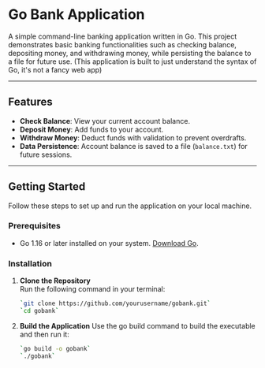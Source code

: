 # **Go Bank Application**

A simple command-line banking application written in Go. This project demonstrates basic banking functionalities such as checking balance, depositing money, and withdrawing money, while persisting the balance to a file for future use.
(This application is built to just understand the syntax of Go, it's not a fancy web app)

---

## **Features**

- **Check Balance**: View your current account balance.
- **Deposit Money**: Add funds to your account.
- **Withdraw Money**: Deduct funds with validation to prevent overdrafts.
- **Data Persistence**: Account balance is saved to a file (`balance.txt`) for future sessions.

---

## **Getting Started**

Follow these steps to set up and run the application on your local machine.

### **Prerequisites**

- Go 1.16 or later installed on your system. [Download Go](https://go.dev/dl/).

### **Installation**

1. **Clone the Repository**  
   Run the following command in your terminal:
   ```bash
   `git clone https://github.com/yourusername/gobank.git`
   `cd gobank`

2. **Build the Application**
   Use the go build command to build the executable and then run it:
   ```bash
   `go build -o gobank`
   `./gobank`

